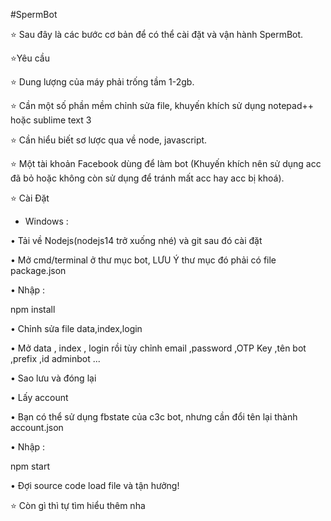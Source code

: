 #SpermBot

⭐ Sau đây là các bước cơ bản để có thể cài đặt và vận hành SpermBot.

⭐Yêu cầu

⭐ Dung lượng của máy phải trống tầm 1-2gb.

⭐ Cần một số phần mềm chỉnh sửa file, khuyến khích sử dụng notepad++ hoặc sublime text 3

⭐ Cần hiểu biết sơ lược qua về node, javascript.

⭐ Một tài khoản Facebook dùng để làm bot (Khuyến khích nên sử dụng acc đã bỏ hoặc không còn sử dụng để tránh mất acc hay acc bị khoá).

⭐ Cài Đặt

- Windows :

• Tải về Nodejs(nodejs14 trở xuống nhé) và git sau đó cài đặt

• Mở cmd/terminal ở thư mục bot, LƯU Ý thư mục đó phải có file package.json

• Nhập :

npm install

• Chỉnh sửa file data,index,login

• Mở data , index , login rồi tùy chỉnh email ,password ,OTP Key ,tên bot ,prefix ,id adminbot ...

• Sao lưu và đóng lại

• Lấy account

• Bạn có thể sử dụng fbstate của c3c bot, nhưng cần đổi tên lại thành account.json

• Nhập :

npm start

• Đợi source code load file và tận hưởng!

⭐ Còn gì thì tự tìm hiểu thêm nha

